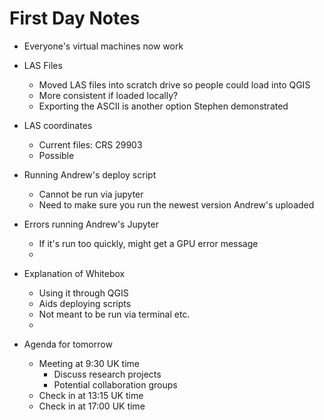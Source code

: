 First Day Notes
===============

- Everyone's virtual machines now work
- LAS Files
    - Moved LAS files into scratch drive so people could load into QGIS
    - More consistent if loaded locally?
    - Exporting the ASCII is another option Stephen demonstrated

- LAS coordinates
    - Current files: CRS 29903
    - Possible
- Running Andrew's deploy script
    - Cannot be run via jupyter
    - Need to make sure you run the newest version Andrew's uploaded
    
- Errors running Andrew's Jupyter
    - If it's run too quickly, might get a GPU error message
    - 

- Explanation of Whitebox
    - Using it through QGIS
    - Aids deploying scripts
    - Not meant to be run via terminal etc.
    - 

- Agenda for tomorrow
    - Meeting at 9:30 UK time
        - Discuss research projects
        - Potential collaboration groups
    - Check in at 13:15 UK time 
    - Check in at 17:00 UK time
